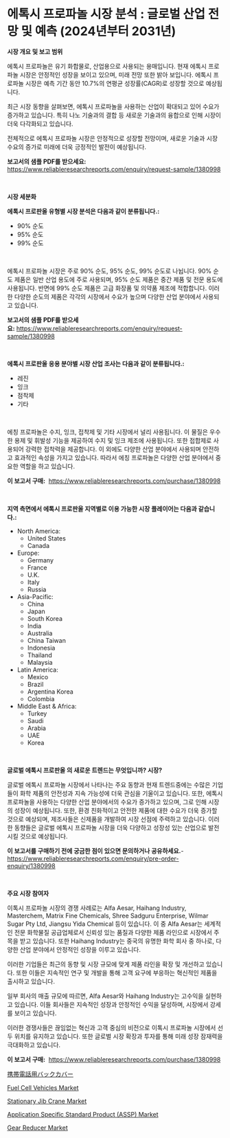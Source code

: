 <p><h1>에톡시 프로파놀 시장 분석 : 글로벌 산업 전망 및 예측 (2024년부터 2031년)</h1></p><p><strong>시장 개요 및 보고 범위</strong></p>
<p><p>에톡시 프로파놀은 유기 화합물로, 산업용으로 사용되는 용매입니다. 현재 에톡시 프로파놀 시장은 안정적인 성장을 보이고 있으며, 미래 전망 또한 밝아 보입니다. 에톡시 프로파놀 시장은 예측 기간 동안 10.7%의 연평균 성장률(CAGR)로 성장할 것으로 예상됩니다. </p><p>최근 시장 동향을 살펴보면, 에톡시 프로파놀을 사용하는 산업이 확대되고 있어 수요가 증가하고 있습니다. 특히 나노 기술과의 결합 등 새로운 기술과의 융합으로 인해 시장이 더욱 다각화되고 있습니다. </p><p>전체적으로 에톡시 프로파놀 시장은 안정적으로 성장할 전망이며, 새로운 기술과 시장 수요의 증가로 미래에 더욱 긍정적인 발전이 예상됩니다.</p></p>
<p><strong>보고서의 샘플 PDF를 받으세요:</strong> <a href="https://www.reliableresearchreports.com/enquiry/request-sample/1380998">https://www.reliableresearchreports.com/enquiry/request-sample/1380998</a></p>
<p>&nbsp;</p>
<p><strong>시장 세분화</strong></p>
<p><strong>에톡시 프로판올 유형별 시장 분석은 다음과 같이 분류됩니다.:</strong></p>
<p><ul><li>90% 순도</li><li>95% 순도</li><li>99% 순도</li></ul></p>
<p>&nbsp;</p>
<p><p>에톡시 프로파놀 시장은 주로 90% 순도, 95% 순도, 99% 순도로 나뉩니다. 90% 순도 제품은 일반 산업 용도에 주로 사용되며, 95% 순도 제품은 중간 제품 및 전문 용도에 사용됩니다. 반면에 99% 순도 제품은 고급 화장품 및 의약품 제조에 적합합니다. 이러한 다양한 순도의 제품은 각각의 시장에서 수요가 높으며 다양한 산업 분야에서 사용되고 있습니다.</p></p>
<p><strong>보고서의 샘플 PDF를 받으세요:</strong>&nbsp;<a href="https://www.reliableresearchreports.com/enquiry/request-sample/1380998">https://www.reliableresearchreports.com/enquiry/request-sample/1380998</a></p>
<p>&nbsp;</p>
<p><strong> 에톡시 프로판올 응용 분야별 시장 산업 조사는 다음과 같이 분류됩니다.:</strong></p>
<p><ul><li>레진</li><li>잉크</li><li>점착제</li><li>기타</li></ul></p>
<p>&nbsp;</p>
<p><p>에칭 프로파놀은 수지, 잉크, 접착제 및 기타 시장에서 널리 사용됩니다. 이 물질은 우수한 용제 및 휘발성 기능을 제공하여 수지 및 잉크 제조에 사용됩니다. 또한 접합제로 사용되어 강력한 접착력을 제공합니다. 이 외에도 다양한 산업 분야에서 사용되며 안전하고 효과적인 속성을 가지고 있습니다. 따라서 에칭 프로파놀은 다양한 산업 분야에서 중요한 역할을 하고 있습니다.</p></p>
<p><strong>이 보고서 구매:</strong>&nbsp; <a href="https://www.reliableresearchreports.com/purchase/1380998">https://www.reliableresearchreports.com/purchase/1380998</a></p>
<p>&nbsp;</p>
<p><strong>지역 측면에서 에톡시 프로판올 지역별로 이용 가능한 시장 플레이어는 다음과 같습니다.:</strong></p>
<p><ul>
    <li>
        North America:
        <ul>
            <li>United States</li>
            <li>Canada</li>
        </ul>
    </li>
    <li>
        Europe:
        <ul>
            <li>Germany</li>
            <li>France</li>
            <li>U.K.</li>
            <li>Italy</li>
            <li>Russia</li>
        </ul>
    </li>
    <li>
        Asia-Pacific:
        <ul>
            <li>China</li>
            <li>Japan</li>
            <li>South Korea</li>
            <li>India</li>
            <li>Australia</li>
            <li>China Taiwan</li>
            <li>Indonesia</li>
            <li>Thailand</li>
            <li>Malaysia</li>
        </ul>
    </li>
    <li>
        Latin America:
        <ul>
            <li>Mexico</li>
            <li>Brazil</li>
            <li>Argentina Korea</li>
            <li>Colombia</li>
        </ul>
    </li>
    <li>
        Middle East & Africa:
        <ul>
            <li>Turkey</li>
            <li>Saudi</li>
            <li>Arabia</li>
            <li>UAE</li>
            <li>Korea</li>
        </ul>
    </li>
    </ul></p>
<p>&nbsp;</p>
<p><strong>글로벌 에톡시 프로판올 의 새로운 트렌드는 무엇입니까? 시장?</strong></p>
<p><p>글로벌 에톡시 프로파놀 시장에서 나타나는 주요 동향과 현재 트렌드중에는 수많은 기업들이 화학 제품의 안전성과 지속 가능성에 더욱 관심을 기울이고 있습니다. 또한, 에톡시 프로파놀을 사용하는 다양한 산업 분야에서의 수요가 증가하고 있으며, 그로 인해 시장의 성장이 예상됩니다. 또한, 환경 친화적이고 안전한 제품에 대한 수요가 더욱 증가할 것으로 예상되며, 제조사들은 신제품을 개발하여 시장 선점에 주력하고 있습니다. 이러한 동향들은 글로벌 에톡시 프로파놀 시장을 더욱 다양하고 성장성 있는 산업으로 발전시킬 것으로 예상됩니다.</p></p>
<p><strong>이 보고서를 구매하기 전에 궁금한 점이 있으면 문의하거나 공유하세요.</strong>- <a href="https://www.reliableresearchreports.com/enquiry/pre-order-enquiry/1380998">https://www.reliableresearchreports.com/enquiry/pre-order-enquiry/1380998</a></p>
<p>&nbsp;</p>
<p><strong>주요 시장 참여자</strong></p>
<p><p>이톡시 프로파놀 시장의 경쟁 사례로는 Alfa Aesar, Haihang Industry, Masterchem, Matrix Fine Chemicals, Shree Sadguru Enterprise, Wilmar Sugar Pty Ltd, Jiangsu Yida Chemical 등이 있습니다. 이 중 Alfa Aesar는 세계적인 전문 화학물질 공급업체로서 신뢰성 있는 품질과 다양한 제품 라인으로 시장에서 주목을 받고 있습니다. 또한 Haihang Industry는 중국의 유명한 화학 회사 중 하나로, 다양한 산업 분야에서 안정적인 성장을 이루고 있습니다.</p><p>이러한 기업들은 최근의 동향 및 시장 규모에 맞게 제품 라인을 확장 및 개선하고 있습니다. 또한 이들은 지속적인 연구 및 개발을 통해 고객 요구에 부응하는 혁신적인 제품을 출시하고 있습니다.</p><p>일부 회사의 매출 규모에 따르면, Alfa Aesar와 Haihang Industry는 고수익을 실현하고 있습니다. 이들 회사들은 지속적인 성장과 안정적인 수익을 달성하며, 시장에서 강세를 보이고 있습니다.</p><p>이러한 경쟁사들은 끊임없는 혁신과 고객 중심의 비전으로 이톡시 프로파놀 시장에서 선두 위치를 유지하고 있습니다. 또한 글로벌 시장 확장과 투자를 통해 미래 성장 잠재력을 극대화하고 있습니다.</p></p>
<p><strong>이 보고서 구매:</strong>&nbsp;&nbsp;<a href="https://www.reliableresearchreports.com/purchase/1380998">https://www.reliableresearchreports.com/purchase/1380998</a></p>
<p><p><a href="https://github.com/dadanedu33/Market-Research-Report-List-1/blob/main/593620513047.md">携帯電話用バックカバー</a></p><p><a href="https://issuu.com/reportprime-2/docs/fuel-cell-vehicles-market-size-2030.pptx">Fuel Cell Vehicles Market</a></p><p><a href="https://view.publitas.com/reportprime-1/decoding-the-stationary-jib-crane-market-a-deep-dive-into-the-latest-market-trends-market-segmentation-and-competitive-analysis/">Stationary Jib Crane Market</a></p><p><a href="https://github.com/mabutironaldo/Market-Research-Report-List-3/blob/main/application-specific-standard-product-assp-market.md">Application Specific Standard Product (ASSP) Market</a></p><p><a href="https://issuu.com/reportprime-2/docs/gear-reducer-market-size-2030.pptx">Gear Reducer Market</a></p></p>
